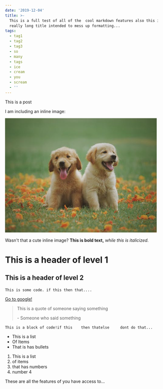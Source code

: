 ```yaml
---
date: '2019-12-04'
title: >-
  This is a full test of all of the  cool markdown features also this is a
  really long title intended to mess up formatting...
tags:
  - tag1
  - tag2
  - tag3
  - so
  - many
  - tags
  - ice
  - cream
  - you
  - scream
  - ''
---
```

This is a post

I am including an inline image:

![this is the text that appears when you hover on the image.](/PEAR/static/images/imageofcutedog.jpeg "This is the title of the image")

Wasn't that a cute inline image? **This is bold text,** _while this is italicized._ 

# This is a header of level 1

## This is a header of level 2

`This is some code. if this then that....`

[Go to google!](google.ca)

> This is a quote of someone saying something
>
> \- Someone who said something

```
This is a block of code!if this    then thatelse     dont do that...
```

* This is a list
* Of Items
* That is has bullets

1. This is a list
2. of items
3. that has numbers
4. number 4

These are all the features of you have access to...
